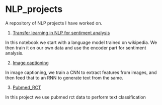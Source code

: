 # NLP_projects
A repository of NLP projects I have worked on.

1. [Transfer learning in NLP for sentiment analysis](https://github.com/dipam7/NLP/blob/master/transfer_learning/sentiment_analysis_using_lm.ipynb)

In this notebook we start with a language model trained on wikipedia. We then train it on our own data and use the encoder part for sentiment analysis.

2. [Image captioning](https://github.com/dipam7/NLP/blob/master/Image_captioning/image_captioning.ipynb)

In image captioning, we train a CNN to extract features from images, and then feed that to an RNN to generate text from the same.

3. [Pubmed_RCT]()

In this project we use pubmed rct data to perform text classification
